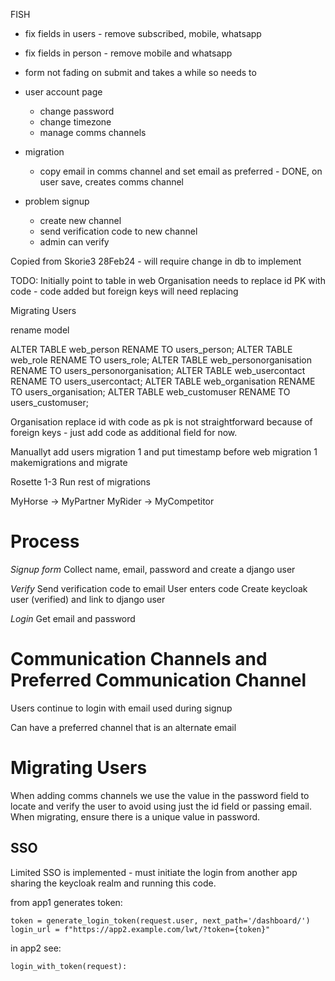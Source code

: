 

FISH
- fix fields in users - remove subscribed, mobile, whatsapp
- fix fields in person - remove mobile and whatsapp

- form not fading on submit and takes a while so needs to
- user account page
    - change password
    - change timezone
    - manage comms channels

- migration
    - copy email in comms channel and set email as preferred - DONE, on user save, creates comms channel

- problem signup
    - create new channel
    - send verification code to new channel
    - admin can verify


Copied from Skorie3 28Feb24 - will require change in db to implement

TODO:
Initially point to table in web
Organisation needs to replace id PK with code
    - code added but foreign keys will need replacing


Migrating Users

rename model

ALTER TABLE web_person RENAME TO users_person;
ALTER TABLE web_role RENAME TO users_role;
ALTER TABLE web_personorganisation RENAME TO users_personorganisation;
ALTER TABLE web_usercontact RENAME TO users_usercontact;
ALTER TABLE web_organisation RENAME TO users_organisation;
ALTER TABLE web_customuser RENAME TO users_customuser;

Organisation replace id with code as pk is not straightforward because of foreign keys - just add code as additional field for now.

Manuallyt add users migration 1 and put timestamp before web migration 1
makemigrations and migrate

Rosette 1-3
Run rest of migrations

MyHorse -> MyPartner
MyRider -> MyCompetitor



# Process

*Signup form*
  Collect name, email, password and create a django user

*Verify*
  Send verification code to email
  User enters code
  Create keycloak user (verified) and link to django user

*Login*
  Get email and password 



# Communication Channels and Preferred Communication Channel

Users continue to login with email used during signup

Can have a preferred channel that is an alternate email

# Migrating Users

When adding comms channels we use the value in the password field to locate and verify the user to avoid using just the id field or passing email.  When migrating, ensure there is a unique value in password.

## SSO

Limited SSO is implemented - must initiate the login from another app sharing the keycloak realm and running this code.

from app1 generates token: 
  
    token = generate_login_token(request.user, next_path='/dashboard/')
    login_url = f"https://app2.example.com/lwt/?token={token}"

in app2 see:

    login_with_token(request):
